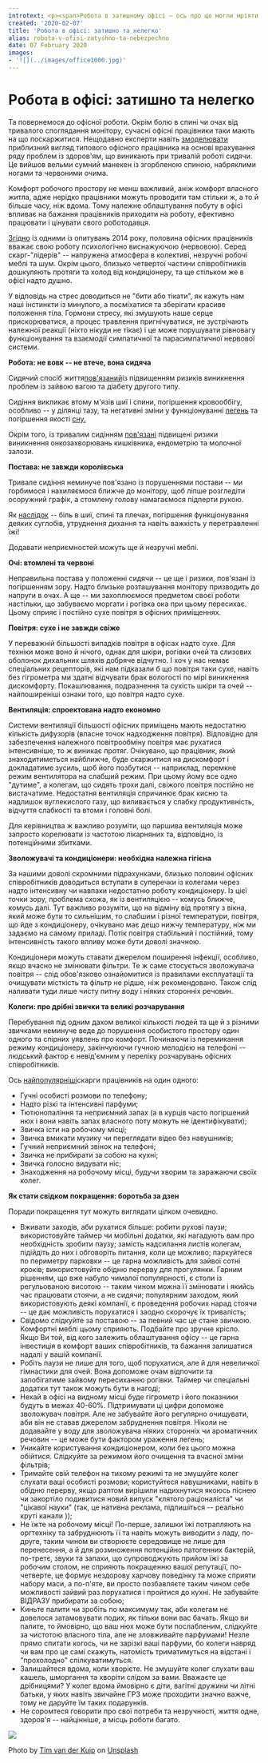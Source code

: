 ```yaml
---
introtext: <p><span>Робота в затишному офісі – ось про що могли мріяти попередні покоління, коли праця здебільшого була фізичною та важкою. Тепло, затишно, спокійно та під силу практично в будь-якому віці. </span><span>Однак з часом прийшло розуміння, що на зміну одним проблемам просто прийшли інші. Хто б міг подумати років двісті тому, що в ситому і комфортному суспільстві популярним стане використання сходів при наявності ліфту і використання мобільних додатків, що нагадують про необхідність змінити положення тіла.</span></p>
created: '2020-02-07'
title: 'Робота в офісі: затишно та нелегко'
alias: robota-v-ofisi-zatyshno-ta-nebezpechno
date: 07 February 2020
images:
- '![](../images/office1000.jpg)'
---
```


# Робота в офісі: затишно та нелегко

Та повернемося до офісної роботи. Окрім болю в спині чи очах від тривалого споглядання монітору, сучасні офісні працівники таки мають на що поскаржитися. Нещодавно експерти навіть [змоделювати](https://www.dailymail.co.uk/sciencetech/article-7605375/Scientists-create-grotesque-hunched-model-office-workers-look-20-years-time.html) приблизний вигляд типового офісного працівника на основі врахування ряду проблем із здоров'ям, що виникають при тривалій роботі сидячи. Це вийшов вельми сумний манекен із згорбленою спиною, набряклими ногами та червоними очима.

Комфорт робочого простору не менш важливий, аніж комфорт власного житла, адже нерідко працівники можуть проводити там стільки ж, а то й більше часу, ніж вдома. Тому належне облаштування побуту в офісі впливає на бажання працівників приходити на роботу, ефективно працювати і цінувати свого роботодавця.

[Згідно](https://life.pravda.com.ua/society/2014/09/23/180813/) із одними із опитувань 2014 року, половина офісних працівників вважає свою роботу психологічно виснажуючою (нервовою). Серед скарг-"лідерів" -- напружена атмосфера в колективі, незручні робочі меблі та шум. Окрім цього, близько четвертої частини співробітників дошкуляють протяги та холод від кондиціонеру, та ще стільком же в офісі надто душно.

У відповідь на стрес доводиться не "бити або тікати", як кажуть нам наші інстинкти із минулого, а посміхатися та зберігати красиве положення тіла. Гормони стресу, які змушують наше серце прискорюватися, а процес травлення пригнічуватися, не зустрічають належної реакції (ніхто нікуди не тікає) і це може порушувати рівновагу функціонування та взаємодії симпатичної та парасимпатичної нервової системи.

**Робота: не вовк -- не втече, вона сидяча**

Сидячий спосіб життя[пов'язаний](http://bit.do/e3rrb)із підвищенням ризиків виникнення проблем із зайвою вагою та діабету другого типу.

Сидіння викликає втому м'язів шиї і спини, погіршення кровооббігу, особливо -- у ділянці тазу, та негативні зміни у функціонуванні [легень](http://bit.do/e3rri) та погіршення якості [сну.](http://bit.do/e3rrv)

Окрім того, із тривалим сидінням [пов'язані](http://bit.do/e3rrA) підвищені ризики виникнення онкозахворювань кишківника, ендометрію та молочної залози.

**Постава: не завжди королівська**

Тривале сидіння неминуче пов'язано із порушеннями постави -- ми горбимося і нахиляємося ближче до монітору, щоб ліпше розгледіти осоружний графік, а стомлену голову намагаємося підперти рукою.

Як [наслідок](https://medlineplus.gov/guidetogoodposture.html) -- біль в шиї, спині та плечах, погіршення функціонування деяких суглобів, утруднення дихання та навіть важкість у перетравленні їжі!

Додавати неприємностей можуть ще й незручні меблі.

**Очі: втомлені та червоні**

Неправильна постава у положенні сидячи -- це ще і ризики, пов'язані із погіршенням зору. Надто близьке розташування монітору призводить до напруги в очах. А ще -- ми захоплюємося предметом своєї роботи настільки, що забуваємо моргати і рогівка ока при цьому пересихає. Цьому сприяє і постійно сухе повітря в офісних приміщеннях.

**Повітря: сухе і не завжди свіже**

У переважній більшості випадків повітря в офісах надто сухе. Для техніки може воно й нічого, однак для шкіри, рогівки очей та слизових оболонок дихальних шляхів добряче відчутно. І хоч у нас немає спеціальних рецепторів, які нам підказали б що повітря таки сухе, навіть без гігрометра ми здатні відчувати брак вологості по мірі виникнення дискомфорту. Покашлювання, подразнення та сухість шкіри та очей -- найпоширеніші ознаки того, що повітря надто сухе.

**Вентиляція: спроектована надто економно**

Системи вентиляції більшості офісних приміщень мають недостатню кількість дифузорів (власне точок надходження повітря). Відповідно для забезпечення належного повітрообміну повітря має рухатися інтенсивніше, то ж виникає протяг. Очікувано, що працівник, який знаходитиметься найближче, буде скаржитися на дискомфорт і докладатиме зусиль, щоб його позбутися -- наприклад, перемкне режим вентилятора на слабший режим. При цьому йому все одно "дутиме", а колегам, що сидять трохи далі, свіжого повітря постійно не вистачатиме. Недостатня вентиляція спричинює брак кисню та надлишок вуглекислого газу, що виливається у слабку продуктивність, відчуття слабкості та втоми і головні болі.

Для керівництва ж важливо розуміти, що паршива вентиляція може запросто корелювати із частотою лікарняних та, відповідно, із потенційними збитками.

**Зволожувачі та кондиціонери: необхідна належна гігієна**

За нашими доволі скромними підрахунками, близько половині офісних співробітників доводиться вступати в суперечки із колегами через надто інтенсивну чи навпаки недостатню роботу кондиціонеру. Із цієї точки зору, проблема схожа, як із вентиляцією -- комусь ближче, комусь далі. Тут важливо розуміти, що на відміну від протягу з вікна, який може бути то сильнішим, то слабшим і різної температури, повітря, що йде з кондиціонеру, очікувано має дещо нижчу температуру, ніж ми задаємо на самому приладі. Потік повітря стабільний і постійний, тому інтенсивність такого впливу може бути доволі значною.

Кондиціонери можуть ставати джерелом поширення інфекції, особливо, якщо вчасно не змінювати фільтри. Те ж саме стосується зволожувача повітря -- слід обов'язково ознайомитися із правилами експлуатації та очищувати місткість та фільтр не рідше, ніж рекомендовано. Також слід наливати туди лише чисту питну воду і ніяких сторонніх речовин.

**Колеги: про дрібні звички та великі розчарування**

Перебування під одним дахом великої кількості людей та ще й з різними звичками неминуче веде до порушення особистого простору один одного та спірних уявлень про комфорт. Починаючи із перемикання режиму кондиціонеру, закінчуюючи гучною мелодією на телефоні -- людський фактор є невід'ємним у переліку розчарувань офісних співробітників.

Ось [найпопулярніші](https://www.independent.co.uk/life-style/uk-office-workers-biggest-gripes-messy-desks-it-issues-smelly-food-air-conditioning-chairs-gossip-a7923756.html)скарги працівників на один одного:

* Гучні особисті розмови по телефону;
* Надто різкі та інтенсивні парфуми;
* Тютюнопаління та неприємний запах (а в курців часто погіршений нюх і вони навіть запах власного поту можуть не ідентифікувати);
* Звичка їсти на робочому місці;
* Звичка вмикати музику чи переглядати відео без навушників;
* Гучний неприємний звінок на телефоні;
* Звичка не прибирати за собою на кухні;
* Звичка голосно видувати ніс;
* Знаходження на робочому місці, будучи хворим та заражаючи своїх колег.

**Як стати свідком покращення: боротьба за дзен**

Поради покращення тут можуть виглядати цілком очевидно.

* Вживати заходів, аби рухатися більше: робити рухові паузи; використовуйте таймер чи мобільні додатки, які нагадують вам про необхідність зробити паузу; замість надсилання листів колегам, підійдіть до них і обговоріть питання, коли це можливо; паркуйтеся по периметру парковки -- це гарна можливість для зайвої сотні кроків; використовуйте обідню перерву для прогулянки. Гарним рішенням, що вже набуло чималої популярності, є столи із регульованою висотою -- таким чином можна її змінювати і якийсь час працювати стоячи, а не сидячи; популярним заходом, який використовують деякі компанії, є проведення робочих нарад стоячи -- це дає можливість порухатися і заодно скорочує їх тривалість;
* Свідомо слідкуйте за поставою -- за певний час це стане звичкою. Комфортні меблі цьому сприяють. Подбайте про зручне крісло. Якщо Ви той, від кого залежить облаштування офісу -- це гарна інвестиція в комфорт ваших співробітників, та бажання залишатися надалі у вашій компанії.
* Робіть паузи не лише для того, щоб порухатися, але й для невеличкої гімнастики для очей. Вона допоможе очам відпочити та запобігатиме зайвому пересиханню рогівки. Таймер чи спеціальні додатки тут також можуть бути в нагоді;
* Нехай в офісі на видному місці буде гігрометр і його показники будуть в межах 40-60%. Підтримувати ці цифри допоможе зволожувач повітря. Але не забувайте його регулярно очищувати, аби він не ставав джерелом забруднення повітря. Ніколи не додавайте у воду для зволожувача ніяких сторонніх чи ароматичних речовин -- це може бути фактором ураження легень;
* Уникайте користування кондиціонером, коли без цього можна обійтися. Слідкуйте за режимом його очищення та вчасної зміни фільтрів;
* Тримайте свій телефон на тихому режимі та не змушуйте колег слухати ваші особисті розмови; користуйтеся навушниками, навіть в обідню перерву, якщо раптом вирішили надихнутися якоюсь піснею чи закортіло подивитися новий випуск "клятого раціоналіста" чи "цікавої науки" (так, це нативна реклама, підпишіться -- реально круті канали ));
* Не їжте на робочому місці! По-перше, залишки їжі потрапляють на оргтехніку та забруднюють її та навіть можуть виводити з ладу, по-друге, таким чином ви створюєте середовище не лише для перенесення, а й для розмноження потенційно патогенних бактерій, по-третє, звуки та запахи, що супроводжують прийом їжі за робочим столом, не сприяють покращенню вашої репутації, по-четверте, це формує нездорову харчову поведінку та може сприяти набору маси, а по-п'яте, ви просто позбавляєте таким чином себе можливості зайвий раз порухатися і пройтися до кухні. Не забувайте ВІДРАЗУ прибирати за собою;
* Киньте палити чи зробіть по максимуму так, аби колегам не довелося затамовувати подих, як тільки вони вас бачать. Якщо ви палите, то ймовірно, що ваш нюх може бути послабленим, слідкуйте за чистотою власного тіла, але не зловживайте парфумами! Незле прямо спитати когось, чи не зарізкі ваші парфуми, бо колеги навряд чи вам про це самі скажуть, натомість триматимуться на відстані і "прохолодно" спілкуватимуться.
* Залишайтеся вдома, коли хворієте. Не змушуйте колег слухати ваш кашель, шморгання та хворіти слідом за вами. Вважаєте це дрібницями? У колег вдома ймовірно є діти, вагітні дружини чи літні батьки, у яких навіть звичайне ГРЗ може проходити значно важче, тому не даруйте їм таких подарунків.
* Не соромтеся говорити про свої потреби та незручності, життя одне, здоров'я -- найцінніше, а місць роботи багато.

![](../images/office1000.jpg)

Photo by [Tim van der Kuip](https://unsplash.com/@timmykp?utm_source=unsplash&utm_medium=referral&utm_content=creditCopyText) on [Unsplash](https://unsplash.com/s/photos/office-workers?utm_source=unsplash&utm_medium=referral&utm_content=creditCopyText)
